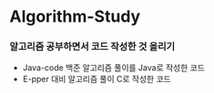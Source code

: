 # Algorithm-Study
### 알고리즘 공부하면서 코드 작성한 것 올리기
- Java-code 백준 알고리즘 풀이를 Java로 작성한 코드 
- E-pper 대비 알고리즘 풀이 C로 작성한 코드
